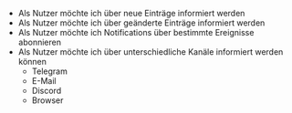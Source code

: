 * Als Nutzer möchte ich über neue Einträge informiert werden
* Als Nutzer möchte ich über geänderte Einträge informiert werden
* Als Nutzer möchte ich Notifications über bestimmte Ereignisse abonnieren
* Als Nutzer möchte ich über unterschiedliche Kanäle informiert werden können
    * Telegram
    * E-Mail
    * Discord
    * Browser
